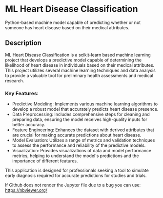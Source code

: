 # ML Heart Disease Classification

Python-based machine model capable of predicting whether or not someone has heart disease based on their medical attributes.

## Description

ML Heart Disease Classification is a scikit-learn based machine learning project that develops a predictive model capable of determining the likelihood of heart disease in individuals based on their medical attributes. This project utilizes several machine learning techniques and data analysis to provide a valuable tool for preliminary health assessments and medical research.

### Key Features:
* Predictive Modeling: Implements various machine learning algorithms to develop a robust model that accurately predicts heart disease presence.
* Data Preprocessing: Includes comprehensive steps for cleaning and preparing data, ensuring the model receives high-quality inputs for better accuracy.
* Feature Engineering: Enhances the dataset with derived attributes that are crucial for making accurate predictions about heart disease.
* Model Evaluation: Utilizes a range of metrics and validation techniques to assess the performance and reliability of the predictive models.
* Visualization: Provides visualizations of data and model performance metrics, helping to understand the model's predictions and the importance of different features.

This application is designed for professionals seeking a tool to simulate early diagnosis required for accurate predictions for studies and trials.

If Github does not render the Jupyter file due to a bug you can use: https://nbviewer.org/ 
